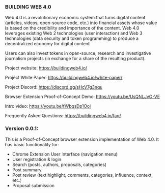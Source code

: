 ### BUILDING WEB 4.0

Web 4.0 is a revolutionary economic system that turns digital content (articles, videos, open-source code, etc.) into financial assets whose value is based on the credibility and importance of the content.
Web 4.0 leverages existing Web 2 technologies (user interaction) and Web 3 technologies (data security and token programming) to produce a decentralized economy for digital content

Users can also invest tokens in open-source, research and investigative journalism projects (in exchange for a share of the resulting product).


Project website: https://buildingweb4.io/

Project White Paper: https://buildingweb4.io/white-paper/

Project Discord: https://discord.gg/sHcV7g3nqu

Browser Extension Proof-of-Concept Demo: https://youtu.be/UsQNLJvO-VE

Intro video: https://youtu.be/fWbqsDp1OoI

Frequently Asked Questions: https://buildingweb4.io/faq/



### Version 0.0.1:
This is a Proof-of-Concept browser extension implementation of Web 4.0. It has basic functionality for:
* Chrome Extension User Interface (navigation menu)
* User registration & login
* Search (posts, authors, proposals, categories)
* Post summary
* Post review (text highlight, comments, categories, influence, context, etc.)
* Proposal submission
